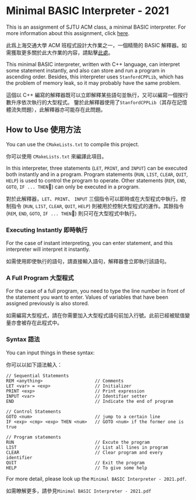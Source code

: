 # Minimal BASIC Interpreter - 2021

This is an assignment of SJTU ACM class, a minimal BASIC interpreter. For more information about this assignment, click [here](https://github.com/ACM-Programming-2021/BASIC-Interpreter).

此爲上海交通大學 ACM 班程式設計大作業之一，一個精簡的 BASIC 解釋器。如需獲取更多關於此大作業的内容，請點擊[此處](https://github.com/ACM-Programming-2021/BASIC-Interpreter)。



This minimal BASIC interpreter, written with C++ language, can interpret some statement instantly, and also can  store and run a program in ascending order. Besides, this interpreter uses `StanfordCPPLib`, which has the problem of memory leak, so it may probably have the same problem.

這個以 C++ 編寫的解釋器既可以立即解釋某些語句並執行，又可以編寫一個按行數升序依次執行的大型程式。 鑒於此解釋器使用了`StanfordCPPLib`（其存在記憶體流失問題），此解釋器亦可能存在此問題。





## How to Use 使用方法

You can use the `CMakeLists.txt` to compile this project.

你可以使用 `CMakeLists.txt` 來編譯此項目。



In this interpreter, three statements (`LET`, `PRINT`, and `INPUT`) can be executed both instantly and in a program. Program statements (`RUN`, `LIST`, `CLEAR`, `QUIT`, `HELP`) is used to control the program to operate. Other statements (`REM`, `END`, `GOTO`, `IF ... THEN`) can only be executed in a program.

對於此解釋器，`LET`、`PRINT`、 `INPUT` 三個指令可以即時或在大型程式中執行。控制指令 (`RUN`, `LIST`, `CLEAR`, `QUIT`, `HELP`) 則被用於控制大型程式的運作。其餘指令 (`REM`, `END`, `GOTO`, `IF ... THEN`) 則只可在大型程式中執行。



### Executing Instantly 即時執行

For the case of instant interpreting, you can enter statement, and this interpreter will interpret it instantly.

如需使用即使執行的語句，請直接輸入語句，解釋器會立即執行該語句。



### A Full Program 大型程式

For the case of a full program, you need to type the line number in front of the statement you want to enter. Values of variables that have been assigned previously is also stored.

如需編寫大型程式，請在你需要加入大型程式語句前加入行號。此前已經被賦值變量亦會被存在此程式中。



### Syntax 語法

You can input things in these syntax:

你可以以如下語法輸入：

```basic
// Sequential Statements
REM <anything>                    // Comments
LET <var> = <exp>                 // Initializer
PRINT <exp>                       // Print expression
INPUT <var>                       // Identifier setter
END                               // Indicate the end of program

// Control Statements
GOTO <num>                        // jump to a certain line
IF <exp> <cmp> <exp> THEN <num>   // GOTO <num> if the former one is true

// Program statements
RUN                               // Excute the program
LIST                              // List all lines in program
CLEAR                             // Clear program and every identifier
QUIT                              // Exit the program
HELP                              // To give some help
```





For more detail, please look up the `Minimal BASIC Interpreter - 2021.pdf`.

如需瞭解更多，請參見`Minimal BASIC Interpreter - 2021.pdf`



